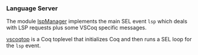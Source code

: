 ### Language Server

The module [lspManager](lspManager.mli) implements the main SEL event `lsp`
which deals with LSP requests plus some VSCoq specific messages.

[vscoqtop](vscoqtop.ml) is a Coq toplevel that initializes Coq and then runs
a SEL loop for the `lsp` event.

